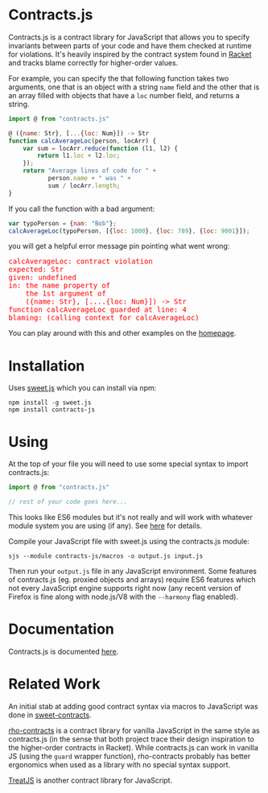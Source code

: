 # Contracts.js

Contracts.js is a contract library for JavaScript that allows you to
specify invariants between parts of your code and have them checked at
runtime for violations. It's heavily inspired by the contract system
found in [Racket](http://docs.racket-lang.org/guide/contracts.html) and
tracks blame correctly for higher-order values.

For example, you can specify the that following function takes two
arguments, one that is an object with a string `name` field and the
other that is an array filled with objects that have a `loc` number
field, and returns a string.

```js
import @ from "contracts.js"

@ ({name: Str}, [...{loc: Num}]) -> Str
function calcAverageLoc(person, locArr) {
    var sum = locArr.reduce(function (l1, l2) {
        return l1.loc + l2.loc;
    });
    return "Average lines of code for " +
           person.name + " was " +
           sum / locArr.length;
}

```

If you call the function with a bad argument:

```js
var typoPerson = {nam: "Bob"};
calcAverageLoc(typoPerson, [{loc: 1000}, {loc: 789}, {loc: 9001}]);
```

you will get a helpful error message pin pointing what went wrong:

<pre style="color:red">
calcAverageLoc: contract violation
expected: Str
given: undefined
in: the name property of
    the 1st argument of
    ({name: Str}, [....{loc: Num}]) -> Str
function calcAverageLoc guarded at line: 4
blaming: (calling context for calcAverageLoc)
</pre>

You can play around with this and other examples on the
[homepage](http://disnetdev.com/contracts.js).

# Installation

Uses [sweet.js](http://sweetjs.org) which you can install via npm:

```
npm install -g sweet.js
npm install contracts-js
```

# Using

At the top of your file you will need to use some special syntax to
import contracts.js:

```js
import @ from "contracts.js"

// rest of your code goes here...
```

This looks like ES6 modules but it's not really and will work with
whatever module system you are using (if any). See
[here](http://www.contractsjs.org/doc/main/contracts.html#what-is-up-with-the-import) for details.

Compile your JavaScript file with sweet.js using the contracts.js module:

```
sjs --module contracts-js/macros -o output.js input.js
```

Then run your `output.js` file in any JavaScript environment. Some
features of contracts.js (eg. proxied objects and arrays) require ES6
features which not every JavaScript engine supports right now (any
recent version of Firefox is fine along with node.js/V8 with the
`--harmony` flag enabled).

# Documentation

Contracts.js is documented [here](http://www.contractsjs.org/).


# Related Work

An initial stab at adding good contract syntax via macros to
JavaScript was done in
[sweet-contracts](https://github.com/oleiman/sweet-contracts).

[rho-contracts](https://github.com/sefaira/rho-contracts.js) is a
contract library for vanilla JavaScript in the same style as
contracts.js (in the sense that both project trace their design
inspiration to the higher-order contracts in Racket). While
contracts.js can work in vanilla JS (using the `guard` wrapper
function), rho-contracts probably has better ergonomics when used as a
library with no special syntax support.

[TreatJS](http://proglang.informatik.uni-freiburg.de/treatjs/) is
another contract library for JavaScript.
